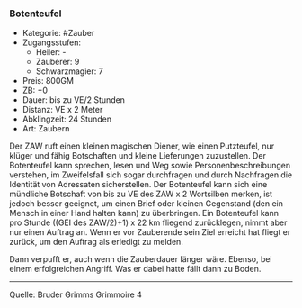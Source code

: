 ### Botenteufel

- Kategorie: #Zauber
- Zugangsstufen:
  - Heiler: -
  - Zauberer: 9
  - Schwarzmagier: 7
- Preis: 800GM
- ZB: +0
- Dauer: bis zu VE/2 Stunden
- Distanz: VE x 2 Meter
- Abklingzeit: 24 Stunden
- Art: Zaubern

Der ZAW ruft einen kleinen magischen Diener, wie einen Putzteufel, nur klüger und fähig Botschaften und kleine Lieferungen zuzustellen. Der Botenteufel kann sprechen, lesen und Weg sowie Personenbeschreibungen verstehen, im Zweifelsfall sich sogar durchfragen und durch Nachfragen die Identität von Adressaten sicherstellen. Der Botenteufel kann sich eine mündliche Botschaft von bis zu VE des ZAW x 2 Wortsilben merken, ist jedoch besser geeignet, um einen Brief oder kleinen Gegenstand (den ein Mensch in einer Hand halten kann) zu überbringen. Ein Botenteufel kann pro Stunde ((GEI des ZAW/2)+1) x 22 km fliegend zurücklegen, nimmt aber nur einen Auftrag an. Wenn er vor Zauberende sein Ziel erreicht hat fliegt er zurück, um den Auftrag als erledigt zu melden.

Dann verpufft er, auch wenn die Zauberdauer länger wäre. Ebenso, bei einem erfolgreichen Angriff. Was er dabei hatte fällt dann zu Boden.

---

Quelle: Bruder Grimms Grimmoire 4
